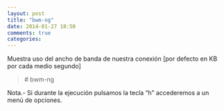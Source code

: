 ```yaml
---
layout: post
title: "bwm-ng"
date: 2014-01-27 18:50
comments: true
categories: 
---
```

Muestra uso del ancho de banda de nuestra conexión [por defecto en KB por cada medio segundo]

>\# bwm-ng 

Nota.- Si durante la ejecución pulsamos la tecla “h” accederemos a un menú de opciones.

